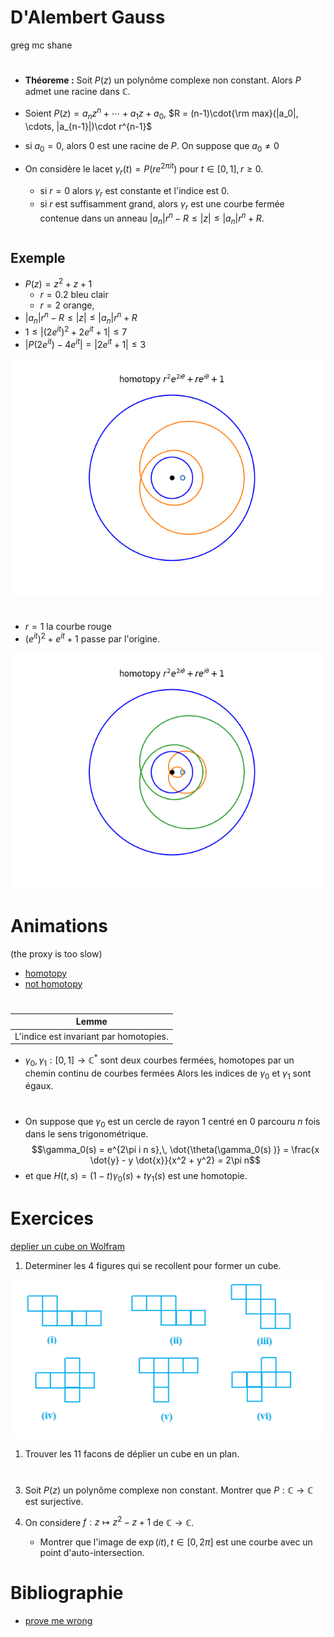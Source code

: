 <!--
theme: gaia
class: gaia lead
headingDivider: 1
paginate: true
header: UGA 2025
footer: 
backgroundImage: linear-gradient(-20deg, rgba(0, 0, 0, 0.6), transparent)
_paginate: false
_header: ''
_footer: ''

style: |
  @keyframes marp-outgoing-transition-vertical-scroll {
    from { transform: translateY(0%); }
    to { transform: translateY(-100%); }
  }
  @keyframes marp-incoming-transition-vertical-scroll {
    from { transform: translateY(100%); }
    to { transform: translateY(0%); }
  }

  @keyframes marp-outgoing-transition-vflip {
    0% { animation-timing-function: ease-in; }
    50% {
      transform: perspective(100vw) translateZ(-100vw) rotateX(-90deg);
      opacity: 0.5;
      animation-timing-function: step-end;
    }
    100% { opacity: 0; }
  }
  @keyframes marp-incoming-transition-vflip {
    0% {
      animation-timing-function: step-start;
      opacity: 0;
    }
    50% {
      transform: perspective(100vw) translateZ(-100vw) rotateX(90deg);
      opacity: 0.5;
      animation-timing-function: ease-out;
    }
  }

  header, footer { text-align: center; color: currentcolor; }
  section.small-code pre { font-size: 68%; }

-->

# D'Alembert Gauss
<!-- _transition: glow -->
greg mc shane

# 


<!-- - **D'Alembert** a démontré que l'indice est un entier. -->
<!-- - **Gauss** a démontré que l'indice est un entier relatif. -->

- **Théoreme :** Soit $P(z)$ un polynôme complexe non constant. 
Alors $P$ admet une racine dans $\mathbb{C}$. 


- Soient $P(z) = a_nz^n + \cdots + a_1z + a_0$, $R = (n-1)\cdot{\rm max}(|a_0|, \cdots, |a_{n-1}|)\cdot r^{n-1}$
- si $a_0 = 0$, alors $0$ est une racine de $P$. On suppose que $a_0 \neq 0$ 
- On considère le lacet $\gamma_r(t) = P(re^{2\pi it})$ pour $t \in [0,1], r\geq 0$.
    - si $r=0$ alors $\gamma_r$ est constante et l'indice est $0$.
    - si $r$ est suffisamment grand, alors $\gamma_r$ est une courbe fermée contenue dans un anneau $|a_n|r^n - R\leq |z| \leq |a_n|r^n + R$.

#

## Exemple


- $P(z) = z^2 + z + 1$
    - $r=0.2$ bleu clair
    -  $r=2$ orange, 
-  $|a_n|r^n - R\leq |z| \leq |a_n|r^n + R$
- $1 \leq |(2 e^{it})^2 + 2 e^{it} + 1 | \leq 7$
- $|P(2e^{it})  - 4 e^{it}|=  | 2 e^{it} + 1 | \leq 3$


<!-- <img src="./gauss_dalembert.png" width="600"> -->
![bg left](./gauss_dalembert.png)

#

- $r=1$ la courbe rouge 
- $(e^{it})^2 + e^{it} + 1$
passe par l'origine.


![bg left](./gauss_dalembert_homotopy.png)


# Animations

(the proxy is too slow)

- [homotopy](https://htmlpreview.github.io/?https://github.com/macbuse/ALG_TOP/blob/master/SCRIPTS/Homotopy_to_a_circle.html)
- [not homotopy](https://htmlpreview.github.io/?https://github.com/macbuse/ALG_TOP/blob/master/SCRIPTS/Homotopy_to_a_circle.html)
<!-- https://htmlpreview.github.io/? -->

#

| **Lemme** |
|---|
|L'indice est invariant par homotopies.|

- $\gamma_0, \gamma_1 : [0,1] \to \mathbb{C}^*$ sont deux courbes fermées, 
homotopes par un chemin continu de courbes fermées 
Alors les indices de $\gamma_0$ et $\gamma_1$ sont égaux.


# 

- On suppose que $\gamma_0$ est un cercle de rayon $1$ centré en $0$
parcouru $n$ fois dans le sens trigonométrique.
$$\gamma_0(s) = e^{2\pi i  n s},\,
\dot{\theta(\gamma_0(s) )}
=  \frac{x \dot{y} - y \dot{x}}{x^2 + y^2} = 2\pi n$$
- et que $H(t,s) = (1-t)\gamma_0(s) + t\gamma_1(s)$ est une homotopie.

<!-- = \frac{\left(\frac{y(s)}{x(s)}\right)' }{1 + \left(\frac{y(s)}{x(s)}\right)^2} -->
#



# Exercices

[deplier un cube on Wolfram](https://demonstrations.wolfram.com/UnfoldingPolyhedronNets/)

1. Determiner les 4 figures qui se recollent pour former un cube.
<img src="./cube_nets.png" width="600">

1. Trouver les 11 facons de déplier un cube en un plan.

<!-- [solution](https://github.com/TotallyReal/Polyhedron-Nets) -->

#


3. Soit $P(z)$ un polynôme complexe non constant. 
Montrer que $P : \mathbb{C} \to \mathbb{C}$ est surjective.

4. On considere $f: z \mapsto z^2 - z + 1$ de $\mathbb{C} \to \mathbb{C}$.
    - Montrer que l'image de $\exp(it),\, t\in [0,2\pi]$ est une courbe avec un point d'auto-intersection.

# Bibliographie

- [prove me wrong](https://prove-me-wrong.com/mathematical-art/math-visualization-portfolio/)


